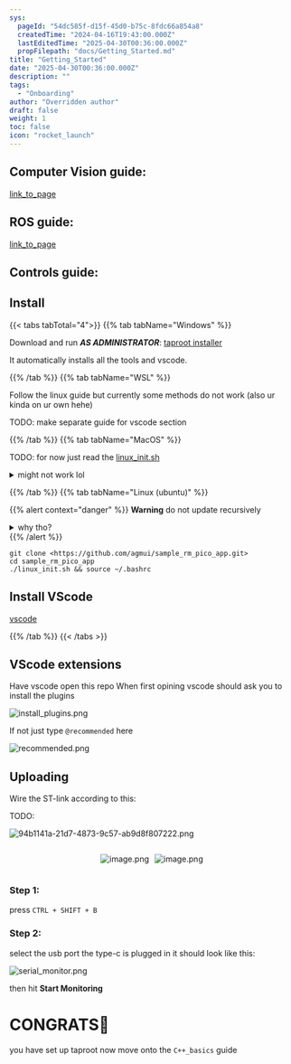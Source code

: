 ```yaml
---
sys:
  pageId: "54dc585f-d15f-45d0-b75c-8fdc66a854a8"
  createdTime: "2024-04-16T19:43:00.000Z"
  lastEditedTime: "2025-04-30T00:36:00.000Z"
  propFilepath: "docs/Getting_Started.md"
title: "Getting_Started"
date: "2025-04-30T00:36:00.000Z"
description: ""
tags:
  - "Onboarding"
author: "Overridden author"
draft: false
weight: 1
toc: false
icon: "rocket_launch"
---
```


## Computer Vision guide:

[link_to_page](86d45bc0-388b-4d26-8848-44f255f73d0e)

## ROS guide:

[link_to_page](3c76c1de-ec8f-46d6-8b0a-294005edc2d5)

## Controls guide:

## Install

{{< tabs tabTotal="4">}}
{{% tab tabName="Windows" %}}

Download and run _**AS ADMINISTRATOR**_: [taproot installer](https://github.com/Thornbots/TeachingFreshies/releases/tag/1.0)

It automatically installs all the tools and vscode.

{{% /tab %}}
{{% tab tabName="WSL" %}}

Follow the linux guide but currently some methods do not work (also ur kinda on ur own hehe)

TODO: make separate guide for vscode section

{{% /tab %}}
{{% tab tabName="MacOS" %}}

TODO: for now just read the [linux_init.sh](https://github.com/agmui/sample_rm_pico_app/blob/main/linux_init.sh)

<details>
<summary>might not work lol</summary>

`brew install libusb pkg-config`

Next install: [vscode](https://code.visualstudio.com/Download)

</details>

{{% /tab %}}
{{% tab tabName="Linux (ubuntu)" %}}

{{% alert context="danger" %}}
**Warning** do not update recursively
<details>
<summary>why tho?</summary>
There are some submodules that may go on for a while (like tinyusb) and I highly
recommend you don't need to get them.
If you want to see what submodules I update just look in `linux_init.sh`
</details>
{{% /alert %}}

```shell
git clone <https://github.com/agmui/sample_rm_pico_app.git>
cd sample_rm_pico_app
./linux_init.sh && source ~/.bashrc
```

## Install VScode

[vscode](https://code.visualstudio.com/Download)

{{% /tab %}}
{{< /tabs >}}

## VScode extensions

Have vscode open this repo
When first opining vscode should ask you to install the plugins

![install_plugins.png](https://prod-files-secure.s3.us-west-2.amazonaws.com/d518164a-d88e-44d1-a4ee-3adb3bd8bce0/89bd30f0-1825-4e77-867b-0a41ce370880/install_plugins.png?X-Amz-Algorithm=AWS4-HMAC-SHA256&X-Amz-Content-Sha256=UNSIGNED-PAYLOAD&X-Amz-Credential=ASIAZI2LB466UJGCXFOU%2F20250726%2Fus-west-2%2Fs3%2Faws4_request&X-Amz-Date=20250726T071007Z&X-Amz-Expires=3600&X-Amz-Security-Token=IQoJb3JpZ2luX2VjEC4aCXVzLXdlc3QtMiJIMEYCIQDCF2PZmriRFBITmv8pLq7U%2FuNJ%2B5TN0Q1TMfp7lZAAIAIhANwqDg3MDZy%2B1IJNPvUiTvdkEm1sr75AREd87ro5%2BVnCKv8DCFcQABoMNjM3NDIzMTgzODA1IgyajdxBR8EiAvCbVDEq3ANF0GYuo2FlFYGL8GSz2lSoB2QozPG3PdOQqLEoeHUQHjTsEK6816GP4nty2cCAfKWUQ4rF5dhfUtkl128mlVpCy9nFrKwGAmBZCUpMn1w1d0W1pZZyB6guUEL8JhRS8WdTXcIXxzBV9d6Qo3S3FXwhFo%2BXJtS%2BmCzKxt0t3lDDMztR8Ub6Tv1O7qKDIL%2B396zwD6ciPr0ZxT%2BsVJiL9RQZtWabtQYwVRuufBUibrIhOrKybD9IyIP3ngc2kUa5EM9JcB1TEhEhuGrfsZcDwODZbkEjmiQ5dxfqLGHKebBmaZG5kQMHpl7nmNkgFGES3mr2JANsN50HGsdEtum3NHPrguI%2FWE3wNbVkjIgdiQGYVykgS%2FDYdH1bd7%2Fv11RfR4JYHvU4G8gYPguyEwWqYa7aXL%2FzUs%2BrNKIXv1Mfzuv%2FkjA%2FIQ%2BwvalJr4a4FnzotErlxioXFj0%2BYcWDvL%2FbFniVdR9nZhCDvASUNygPOCCUWrAGX1SjhWT8sQD92bx6fpnoh3SCAeZCyn2ydYGCbVB4TobVkcaJSBhBGjqPny6GcfRVv%2B1hEtE%2BL1Ba1hoc2nsw8HWRE5bIjaC0L1goUMEW79HcRQgfzux1079IhyHbCP4Fs7ixYY66zltMGTCH4pHEBjqkAUnRPVIQ9kEShf8WCMaGY0fyNsHqmWWP%2B5BUE1SW6N88D0%2Fzebs3KgUOX9VEnofvYbP%2BJKGz9pTc0nfStWqWaAONMz6dc82KFqUeto24gZIz6ReY8n8Gt%2B1xVI3ReSJTRp8tlRnIwiheXSUpl3XW71%2BVT%2BnHEP%2FTRWjGmk5CKaZNS5Ju9Bc32q54ltNZcSDaXTPjaHf914yltevUtPhJXdZeSv4t&X-Amz-Signature=23caf13af5f25c9b95f0fb58140bc4c102f00b9ac86c0a1d9e03e21e14e4f1ad&X-Amz-SignedHeaders=host&x-amz-checksum-mode=ENABLED&x-id=GetObject)

If not just type `@recommended` here  

![recommended.png](https://prod-files-secure.s3.us-west-2.amazonaws.com/d518164a-d88e-44d1-a4ee-3adb3bd8bce0/61e661e9-5d85-4dfc-be0d-8d2097a5e793/recommended.png?X-Amz-Algorithm=AWS4-HMAC-SHA256&X-Amz-Content-Sha256=UNSIGNED-PAYLOAD&X-Amz-Credential=ASIAZI2LB466UJGCXFOU%2F20250726%2Fus-west-2%2Fs3%2Faws4_request&X-Amz-Date=20250726T071007Z&X-Amz-Expires=3600&X-Amz-Security-Token=IQoJb3JpZ2luX2VjEC4aCXVzLXdlc3QtMiJIMEYCIQDCF2PZmriRFBITmv8pLq7U%2FuNJ%2B5TN0Q1TMfp7lZAAIAIhANwqDg3MDZy%2B1IJNPvUiTvdkEm1sr75AREd87ro5%2BVnCKv8DCFcQABoMNjM3NDIzMTgzODA1IgyajdxBR8EiAvCbVDEq3ANF0GYuo2FlFYGL8GSz2lSoB2QozPG3PdOQqLEoeHUQHjTsEK6816GP4nty2cCAfKWUQ4rF5dhfUtkl128mlVpCy9nFrKwGAmBZCUpMn1w1d0W1pZZyB6guUEL8JhRS8WdTXcIXxzBV9d6Qo3S3FXwhFo%2BXJtS%2BmCzKxt0t3lDDMztR8Ub6Tv1O7qKDIL%2B396zwD6ciPr0ZxT%2BsVJiL9RQZtWabtQYwVRuufBUibrIhOrKybD9IyIP3ngc2kUa5EM9JcB1TEhEhuGrfsZcDwODZbkEjmiQ5dxfqLGHKebBmaZG5kQMHpl7nmNkgFGES3mr2JANsN50HGsdEtum3NHPrguI%2FWE3wNbVkjIgdiQGYVykgS%2FDYdH1bd7%2Fv11RfR4JYHvU4G8gYPguyEwWqYa7aXL%2FzUs%2BrNKIXv1Mfzuv%2FkjA%2FIQ%2BwvalJr4a4FnzotErlxioXFj0%2BYcWDvL%2FbFniVdR9nZhCDvASUNygPOCCUWrAGX1SjhWT8sQD92bx6fpnoh3SCAeZCyn2ydYGCbVB4TobVkcaJSBhBGjqPny6GcfRVv%2B1hEtE%2BL1Ba1hoc2nsw8HWRE5bIjaC0L1goUMEW79HcRQgfzux1079IhyHbCP4Fs7ixYY66zltMGTCH4pHEBjqkAUnRPVIQ9kEShf8WCMaGY0fyNsHqmWWP%2B5BUE1SW6N88D0%2Fzebs3KgUOX9VEnofvYbP%2BJKGz9pTc0nfStWqWaAONMz6dc82KFqUeto24gZIz6ReY8n8Gt%2B1xVI3ReSJTRp8tlRnIwiheXSUpl3XW71%2BVT%2BnHEP%2FTRWjGmk5CKaZNS5Ju9Bc32q54ltNZcSDaXTPjaHf914yltevUtPhJXdZeSv4t&X-Amz-Signature=677c9d1f38d83fc9e891c1779c7d5f2a1732467dff58fe06d4bd1ea1df64b140&X-Amz-SignedHeaders=host&x-amz-checksum-mode=ENABLED&x-id=GetObject)

## Uploading

Wire the ST-link according to this:

TODO:

![94b1141a-21d7-4873-9c57-ab9d8f807222.png](https://prod-files-secure.s3.us-west-2.amazonaws.com/d518164a-d88e-44d1-a4ee-3adb3bd8bce0/e5fad17d-ab82-4300-9f4c-505ab4b1202c/94b1141a-21d7-4873-9c57-ab9d8f807222.png?X-Amz-Algorithm=AWS4-HMAC-SHA256&X-Amz-Content-Sha256=UNSIGNED-PAYLOAD&X-Amz-Credential=ASIAZI2LB466UJGCXFOU%2F20250726%2Fus-west-2%2Fs3%2Faws4_request&X-Amz-Date=20250726T071007Z&X-Amz-Expires=3600&X-Amz-Security-Token=IQoJb3JpZ2luX2VjEC4aCXVzLXdlc3QtMiJIMEYCIQDCF2PZmriRFBITmv8pLq7U%2FuNJ%2B5TN0Q1TMfp7lZAAIAIhANwqDg3MDZy%2B1IJNPvUiTvdkEm1sr75AREd87ro5%2BVnCKv8DCFcQABoMNjM3NDIzMTgzODA1IgyajdxBR8EiAvCbVDEq3ANF0GYuo2FlFYGL8GSz2lSoB2QozPG3PdOQqLEoeHUQHjTsEK6816GP4nty2cCAfKWUQ4rF5dhfUtkl128mlVpCy9nFrKwGAmBZCUpMn1w1d0W1pZZyB6guUEL8JhRS8WdTXcIXxzBV9d6Qo3S3FXwhFo%2BXJtS%2BmCzKxt0t3lDDMztR8Ub6Tv1O7qKDIL%2B396zwD6ciPr0ZxT%2BsVJiL9RQZtWabtQYwVRuufBUibrIhOrKybD9IyIP3ngc2kUa5EM9JcB1TEhEhuGrfsZcDwODZbkEjmiQ5dxfqLGHKebBmaZG5kQMHpl7nmNkgFGES3mr2JANsN50HGsdEtum3NHPrguI%2FWE3wNbVkjIgdiQGYVykgS%2FDYdH1bd7%2Fv11RfR4JYHvU4G8gYPguyEwWqYa7aXL%2FzUs%2BrNKIXv1Mfzuv%2FkjA%2FIQ%2BwvalJr4a4FnzotErlxioXFj0%2BYcWDvL%2FbFniVdR9nZhCDvASUNygPOCCUWrAGX1SjhWT8sQD92bx6fpnoh3SCAeZCyn2ydYGCbVB4TobVkcaJSBhBGjqPny6GcfRVv%2B1hEtE%2BL1Ba1hoc2nsw8HWRE5bIjaC0L1goUMEW79HcRQgfzux1079IhyHbCP4Fs7ixYY66zltMGTCH4pHEBjqkAUnRPVIQ9kEShf8WCMaGY0fyNsHqmWWP%2B5BUE1SW6N88D0%2Fzebs3KgUOX9VEnofvYbP%2BJKGz9pTc0nfStWqWaAONMz6dc82KFqUeto24gZIz6ReY8n8Gt%2B1xVI3ReSJTRp8tlRnIwiheXSUpl3XW71%2BVT%2BnHEP%2FTRWjGmk5CKaZNS5Ju9Bc32q54ltNZcSDaXTPjaHf914yltevUtPhJXdZeSv4t&X-Amz-Signature=cbf568ef43efb3a260c8fde2bf5ccd015be16cbb7a29946a9c0d2f9ea03fa5d7&X-Amz-SignedHeaders=host&x-amz-checksum-mode=ENABLED&x-id=GetObject)

<div style="display: flex;flex-direction: row; column-gap:10px; max-width: 630px;justify-content: center;">
<div>

![image.png](https://prod-files-secure.s3.us-west-2.amazonaws.com/d518164a-d88e-44d1-a4ee-3adb3bd8bce0/210ecb78-1116-4d7b-b9b7-2292f66fa2c2/image.png?X-Amz-Algorithm=AWS4-HMAC-SHA256&X-Amz-Content-Sha256=UNSIGNED-PAYLOAD&X-Amz-Credential=ASIAZI2LB466YMSZUNX3%2F20250726%2Fus-west-2%2Fs3%2Faws4_request&X-Amz-Date=20250726T071008Z&X-Amz-Expires=3600&X-Amz-Security-Token=IQoJb3JpZ2luX2VjEC4aCXVzLXdlc3QtMiJHMEUCIQDLauwu2%2BagCEV6MPv1mPO9UKZnUiAbq1Q3SqYWy89dnQIgB%2F8xMWcGVtA0FapcJrDF36Q4AObMq1d%2B3gUF9nSC1YAq%2FwMIVxAAGgw2Mzc0MjMxODM4MDUiDARWWGBLb5HsMN3QySrcA8kJyfLkEPgNjeoIIArG6zzKu5IyEpovv2vKdOOSpdmkkambpWIlBKLdomKnBYh3kVaCQ9YARM9OZxFKYVzjx4mCDm7yjwdiUTC7kh3PpNOA5ZM3ap8ZurwFPs2bAP%2FW5HQjLBYeL947VpT3dnDCugNERsX%2FsD%2F4iwuKCIwo8hc1VRjf3x63M%2FmTPye85DPyLlYXTwxaRWV7FwLcW1cX8rs%2Ba%2Fz3gm6EnQ98OeiSHLTEZRe1fp78sIhjHbRMKCYQilitnBD5fWPtUEelQ7v5Jp7SU0C8xh4q4QHOnqKPSoRmFxLIwC7CP2c1kYK%2FS1CDIHWlUoo4Dd43iGV5RSONTGloYU67%2FJ9mopytqiyohec6CFLBwPqHy%2FI%2FYdUXxVEhwvyd7qGRqO1z0JyePXXWyRt9CPgPqNJsm1pdP6BOsHIZcha5k6U1cx7Vh6qwL55GgWMRx8346N50sbpY2KWldnGWTmSBr%2BtfA1YY%2FOLZNKTWXYlCqEG%2BATDVE6WixhE45JyqSBYt1XKn9loiTfIxhKGQcIOZtxIGAOfM3fNGaAhWJmbs2iXjNyquUb%2FYAkYF4kCTxkIK1bkTlKxv4l2ty%2FDxk32QbI7S4qUYoeUsbSwrkLgBetUsSGL7dQ0pMO%2FikcQGOqUBHgnMBkFcaT1NErM%2Fy0awIHL%2BBFmJxnjUhoMQLgBFfcQ2hlnQb6beyz9YKQbO5eyKeoxEyfwKeTk9d8WFF098JEMT3cvXc%2FR5M4twpIbiLn6k7OyImROgAeSY%2F0941a8PRctsdoXT0QOGC6jZqaJ2wzW6gcTLPW98i4UXx7CFixvpZUwPE%2BdG17lT0qpfFtDHQRLnSpRpFNqbrB9l0NzBfIbXctXs&X-Amz-Signature=a1d74d4ef859432f4f39e4d2c2320de00fc1c2d343f02a0a408114d0c852779c&X-Amz-SignedHeaders=host&x-amz-checksum-mode=ENABLED&x-id=GetObject)

</div>
<div>

![image.png](https://prod-files-secure.s3.us-west-2.amazonaws.com/d518164a-d88e-44d1-a4ee-3adb3bd8bce0/33a0fd0f-8ca6-4a86-8e09-26e95ded1fff/image.png?X-Amz-Algorithm=AWS4-HMAC-SHA256&X-Amz-Content-Sha256=UNSIGNED-PAYLOAD&X-Amz-Credential=ASIAZI2LB466SP3XV5UY%2F20250726%2Fus-west-2%2Fs3%2Faws4_request&X-Amz-Date=20250726T071008Z&X-Amz-Expires=3600&X-Amz-Security-Token=IQoJb3JpZ2luX2VjEC4aCXVzLXdlc3QtMiJHMEUCIEJWfPUuiUlyW6Mvx3Tqggis%2B%2BxE%2BLbLDJqPjbl%2FJEPVAiEAugOSFPcr5yzjPzrsfroO%2Fvcm%2FzL3oTvlh8y%2B%2BA86WJYq%2FwMIVxAAGgw2Mzc0MjMxODM4MDUiDIwLPSpjMmMsLittFyrcA0IkBO%2BbT07Idmci5qRqntZSgwPUOnERL%2FLpzqA0UawZsMgV93wmh%2FQEDOUHGprBDezTg2G6MJSiJYRGU2SCBkk9mCuujb%2BQngzUKezD6y0JHnPc7xfOVEZrZnfyhnp9eb7CqyanTitA4mtw97EiIOpweDL5y0uzwOW3516wtAEXJRb%2BLLKuGeyWF0%2FsoOx027apit0rVoQyAhwz3XxYk4pu%2FW%2FKoLRqITlopDnSrrZZ4%2BOnrD8DjzqOpSmZb6kbrOIO9xHqK%2Bt2rmmiDn27fOgWiM7gfgik6SmUAq2Y0xZ%2BDf76BUv1fI4cEtdf4ifscU0%2B2KMvGZYQrWMKonWYmVQgZdckFZ6FUzQJT9uDigDM9BV7yVPBbqdXj6ChqhG1vLN4jc1GflwZEMFzYVMBgGWXFm%2BIaSWg28A3D9ANwKGVklffGOZZolqlYJKIEMDy6GE1FtAaKWT8rB1oXIKMQwZ4OlYN9Rs1%2FQ1KDAIM5E0%2BqyjydeCGbF%2B49Lx16IlA2AYPoWPnUSyHIZq8pd55DxQEZ5Y8cEQxi14isIyEfVmMhUzTk0wyPfnD6nYWeiWwU2KmxHvjTR93oOqhTgWCdNepXyfRfXs7fzgoxgt%2Fl2AfuZ%2BTTazx2qjJ427cMIrikcQGOqUBqHjTTOgMKrPl0%2BZ8QkSkVGdqj069v2Lkxt%2FNJPvK9lR2R5vLZhiC3A0iMFs0MSPN7s44Bvum7DoIYVnbIwUgeR324uWkIm%2BDQHRZao%2Bz7s52DDddyiSH%2Fi4fxtTW7qwHJKPYt3d2OguQMq%2BaKEUxLRdnW%2BHV2jNzh3YsQgCuspD6nF7fxT4jpCUh5vGiMUheQxxfUxG2puH6FAx5Y2CMr8r5T9c8&X-Amz-Signature=e96c65345d4e594b2469cab5b6ec802fdde53ae90afd673ee69f42f3bfb9bb77&X-Amz-SignedHeaders=host&x-amz-checksum-mode=ENABLED&x-id=GetObject)

</div>
</div>

### Step 1:

press `CTRL + SHIFT + B`

### Step 2:

select the usb port the type-c is plugged in it should look like this:

![serial_monitor.png](https://prod-files-secure.s3.us-west-2.amazonaws.com/d518164a-d88e-44d1-a4ee-3adb3bd8bce0/f03f4774-05d4-4393-b6a0-d5efb6d315ab/serial_monitor.png?X-Amz-Algorithm=AWS4-HMAC-SHA256&X-Amz-Content-Sha256=UNSIGNED-PAYLOAD&X-Amz-Credential=ASIAZI2LB466UJGCXFOU%2F20250726%2Fus-west-2%2Fs3%2Faws4_request&X-Amz-Date=20250726T071007Z&X-Amz-Expires=3600&X-Amz-Security-Token=IQoJb3JpZ2luX2VjEC4aCXVzLXdlc3QtMiJIMEYCIQDCF2PZmriRFBITmv8pLq7U%2FuNJ%2B5TN0Q1TMfp7lZAAIAIhANwqDg3MDZy%2B1IJNPvUiTvdkEm1sr75AREd87ro5%2BVnCKv8DCFcQABoMNjM3NDIzMTgzODA1IgyajdxBR8EiAvCbVDEq3ANF0GYuo2FlFYGL8GSz2lSoB2QozPG3PdOQqLEoeHUQHjTsEK6816GP4nty2cCAfKWUQ4rF5dhfUtkl128mlVpCy9nFrKwGAmBZCUpMn1w1d0W1pZZyB6guUEL8JhRS8WdTXcIXxzBV9d6Qo3S3FXwhFo%2BXJtS%2BmCzKxt0t3lDDMztR8Ub6Tv1O7qKDIL%2B396zwD6ciPr0ZxT%2BsVJiL9RQZtWabtQYwVRuufBUibrIhOrKybD9IyIP3ngc2kUa5EM9JcB1TEhEhuGrfsZcDwODZbkEjmiQ5dxfqLGHKebBmaZG5kQMHpl7nmNkgFGES3mr2JANsN50HGsdEtum3NHPrguI%2FWE3wNbVkjIgdiQGYVykgS%2FDYdH1bd7%2Fv11RfR4JYHvU4G8gYPguyEwWqYa7aXL%2FzUs%2BrNKIXv1Mfzuv%2FkjA%2FIQ%2BwvalJr4a4FnzotErlxioXFj0%2BYcWDvL%2FbFniVdR9nZhCDvASUNygPOCCUWrAGX1SjhWT8sQD92bx6fpnoh3SCAeZCyn2ydYGCbVB4TobVkcaJSBhBGjqPny6GcfRVv%2B1hEtE%2BL1Ba1hoc2nsw8HWRE5bIjaC0L1goUMEW79HcRQgfzux1079IhyHbCP4Fs7ixYY66zltMGTCH4pHEBjqkAUnRPVIQ9kEShf8WCMaGY0fyNsHqmWWP%2B5BUE1SW6N88D0%2Fzebs3KgUOX9VEnofvYbP%2BJKGz9pTc0nfStWqWaAONMz6dc82KFqUeto24gZIz6ReY8n8Gt%2B1xVI3ReSJTRp8tlRnIwiheXSUpl3XW71%2BVT%2BnHEP%2FTRWjGmk5CKaZNS5Ju9Bc32q54ltNZcSDaXTPjaHf914yltevUtPhJXdZeSv4t&X-Amz-Signature=942827ee31ee4227e74d82ed9aaa94c9cac87b81f618acc4f1f30916145616af&X-Amz-SignedHeaders=host&x-amz-checksum-mode=ENABLED&x-id=GetObject)

then hit **Start Monitoring**

# CONGRATS🎉

you have set up taproot now move onto the `C++_basics` guide
